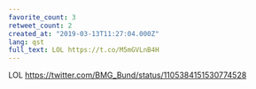 ```yaml
---
favorite_count: 3
retweet_count: 2
created_at: "2019-03-13T11:27:04.000Z"
lang: qst
full_text: LOL https://t.co/M5mGVLnB4H
---
```


LOL <https://twitter.com/BMG_Bund/status/1105384151530774528>
